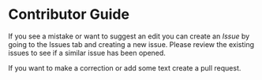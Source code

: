 # Contributor Guide

If you see a mistake or want to suggest an edit you can create an _Issue_ by going to the Issues tab and creating a new issue.  Please review the existing issues to see if a similar issue has been opened.

If you want to make a correction or add some text create a pull request.
